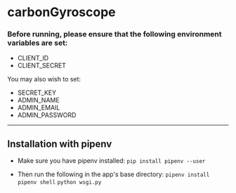 
# carbonGyroscope

### Before running, please ensure that the following environment variables are set:
- CLIENT_ID
- CLIENT_SECRET

You may also wish to set:
- SECRET_KEY
- ADMIN_NAME
- ADMIN_EMAIL
- ADMIN_PASSWORD

---

## Installation with pipenv

- Make sure you have pipenv installed:
`pip install pipenv --user`

- Then run the following in the app's base directory:
`pipenv install`
`pipenv shell`
`python wsgi.py`
